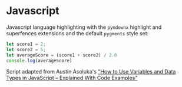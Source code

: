 # Javascript

Javascript language highlighting with the `pymdownx` highlight and superfences extensions and the default `pygments` style set:

```javascript
let score1 = 2;
let score2 = 5;
let averageScore = (score1 + score2) / 2.0
console.log(averageScore)
```

Script adapted from Austin Asoluka's ["How to Use Variables and Data Types in JavaScript – Explained With Code Examples"](https://www.freecodecamp.org/news/how-to-use-variables-and-data-types-in-javascript/)
